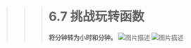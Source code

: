 >>> #  **6.7 挑战玩转函数** 
>>>  **将分钟转为小时和分钟。** 
>>> ![图片描述](https://dn-simplecloud.shiyanlou.com/courses/uid1080407-20190608-1560000924779)
>>> ![图片描述](https://dn-simplecloud.shiyanlou.com/courses/uid1080407-20190608-1560001082308)